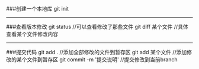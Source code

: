 ###创建一个本地库
	git init 

---
###查看版本修改
	git status	//可以查看修改了那些文件
	git diff 某个文件	//具体查看某个文件修改内容

---
###提交代码
	git add .	//添加全部修改的文件到暂存区
	git add 某个文件	//添加修改的某个文件到暂存区
	git commit -m '提交说明'	//提交修改到当前branch



 